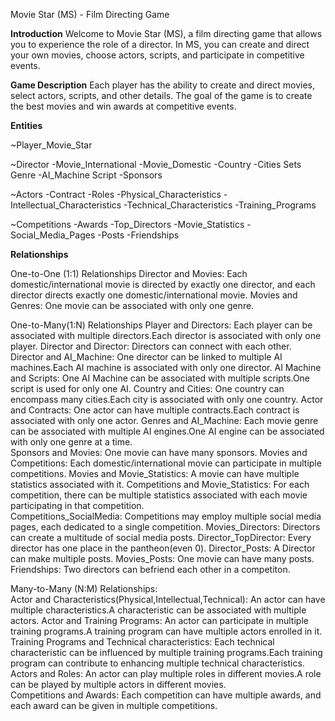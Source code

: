 Movie Star (MS) - Film Directing Game

____Introduction____
Welcome to Movie Star (MS), a film directing game that allows you to experience the role of a director. 
In MS, you can create and direct your own movies, choose actors, scripts, and participate in competitive events.


____Game Description____
Each player has the ability to create and direct movies, select actors, scripts, and other details. 
The goal of the game is to create the best movies and win awards at competitive events.


____Entities____

~Player_Movie_Star	 

~Director
    -Movie_International
    -Movie_Domestic
    -Country
    -Cities
        Sets
        Genre
    -AI_Machine
        Script
    -Sponsors

~Actors
    -Contract
    -Roles
    -Physical_Characteristics
    -Intellectual_Characteristics
    -Technical_Characteristics
    -Training_Programs

~Competitions
    -Awards
    -Top_Directors
    -Movie_Statistics
    -Social_Media_Pages
    -Posts
    -Friendships


____Relationships____

 One-to-One (1:1) Relationships
    Director and Movies:
        Each domestic/international movie  is directed by exactly one director, and each director directs exactly one domestic/international movie.
     Movies and Genres:
        One movie can be associated with only one genre.
    
 One-to-Many(1:N) Relationships
    Player and Directors:
        Each player can be associated with multiple directors.Each director is associated with only one player.
    Director and Director:
        Directors can connect with each other.
    Director and AI_Machine:
        One director can be linked to multiple AI machines.Each AI machine is associated with only one director.
    AI Machine and Scripts:
        One AI Machine can be associated with multiple scripts.One script is used for only one AI.
    Country and Cities:
        One country can encompass many cities.Each city is associated with only one country.
    Actor and Contracts:
        One actor can have multiple contracts.Each contract is associated with only one actor.
    Genres and AI_Machine:
        Each movie genre can be associated with multiple AI engines.One AI engine can be associated with only one genre at a time.  
    Sponsors and Movies:
        One movie can have many sponsors.
    Movies and Competitions:
        Each domestic/international movie can participate in multiple competitions.
    Movies and Movie_Statistics:
        A movie can have multiple statistics associated with it.
    Competitions and Movie_Statistics:
        For each competition, there can be multiple statistics associated with each movie participating in that competition.   
    Competitions_SocialMedia:
        Competitions may employ multiple social media pages, each dedicated to a single competition.
    Movies_Directors:
        Directors can create a multitude of social media posts.
    Director_TopDirector:
        Every director has one place in the pantheon(even 0).
    Director_Posts:
        A Director can make multiple posts.
    Movies_Posts:
        One movie can have many posts.
    Friendships:
        Two directors can befriend each other in a competiton.


 Many-to-Many (N:M) Relationships:  
    Actor and Characteristics(Physical,Intellectual,Technical):
        An actor can have multiple characteristics.A characteristic can be associated with multiple actors.
    Actor and Training Programs:
        An actor can participate in multiple training programs.A training program can have multiple actors enrolled in it.
    Training Programs and Technical characteristics:
        Each technical characteristic can be influenced by multiple training programs.Each training program can contribute to enhancing multiple technical characteristics.
    Actors and Roles:
        An actor can play multiple roles in different movies.A role can be played by multiple actors in different movies.   
    Competitions and Awards:
        Each competition can have multiple awards, and each award can be given in multiple competitions. 
